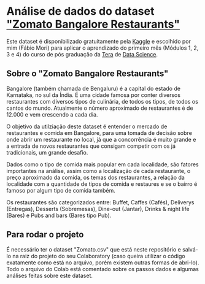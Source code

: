 # Análise de dados do dataset ["Zomato Bangalore Restaurants"](https://www.kaggle.com/datasets/himanshupoddar/zomato-bangalore-restaurants)

Este dataset é disponibilizado gratuitamente pela [Kaggle](https://www.kaggle.com/) e escolhido por mim (Fábio Mori) para aplicar o aprendizado do primeiro
mês (Módulos 1, 2, 3 e 4) do curso de pós graduação da [Tera](https://somostera.com/) de [Data Science](https://somostera.com/cursos/data-science-machine-learning).

## Sobre o "Zomato Bangalore Restaurants"

Bangalore (também chamada de Bengaluru) é a capital do estado de Karnataka, no sul da Índia. É uma cidade famosa por conter diversos restaurantes com diversos tipos de culinária, de todos os tipos, de todos os cantos do mundo. Atualmente o número aproximado de restaurantes é de 12.000 e vem crescendo a cada dia. 

O objetivo da utilziação deste dataset é entender o mercado de restaurantes e comida em Bangalore, para uma tomada de decisão sobre onde abrir um restaurante no local, já que a concorrência é muito grande e a entrada de novos restaurantes que consigam competir com os já tradicionais, um grande desafio.

Dados como o tipo de comida mais popular em cada localidade, são fatores importantes na análise, assim como a localização de cada restaurante, o preço aproximado da comida, os temas dos restaurantes, a relação da localidade com a quantidade de tipos de comida e restaures e se o bairro é famoso por algum tipo de comida também.

Os restaurantes são categorizados entre: Buffet, Caffes (Cafés), Deliverys (Entregas), Desserts (Sobremesas), Dine-out (Jantar), Drinks & night life (Bares) e Pubs and bars (Bares tipo Pub).

## Para rodar o projeto

É necessário ter o dataset "Zomato.csv" que está neste repositório e salvá-lo na raiz do projeto do seu Colaboratory (caso queira utilizar o código exatamente como está no arquivo, porém existem outras formas de abri-lo).
Todo o arquivo do Colab está comentado sobre os passos dados e algumas análises feitas sobre este dataset.
